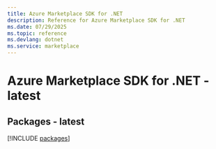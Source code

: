 ```yaml
---
title: Azure Marketplace SDK for .NET
description: Reference for Azure Marketplace SDK for .NET
ms.date: 07/29/2025
ms.topic: reference
ms.devlang: dotnet
ms.service: marketplace
---
```

# Azure Marketplace SDK for .NET - latest
## Packages - latest
[!INCLUDE [packages](marketplace-index.md)]